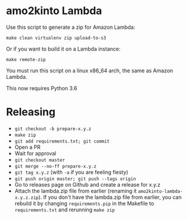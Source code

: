 # amo2kinto Lambda

Use this script to generate a zip for Amazon Lambda:

    make clean virtualenv zip upload-to-s3

Or if you want to build it on a Lambda instance:

    make remote-zip

You must run this script on a linux x86_64 arch, the same as Amazon Lambda.

This now requires Python 3.6

# Releasing

- `git checkout -b prepare-x.y.z`
- `make zip`
- `git add requirements.txt; git commit`
- Open a PR
- Wait for approval
- `git checkout master`
- `git merge --no-ff prepare-x.y.z`
- `git tag x.y.z` (with `-a` if you are feeling fiesty)
- `git push origin master; git push --tags origin`
- Go to releases page on Github and create a release for x.y.z
- Attach the lambda.zip file from earlier (renaming it
  `amo2kinto-lambda-x.y.z.zip`).  If you don't have the lambda.zip
  file from earlier, you can rebuild it by changing `requirements.pip`
  in the Makefile to `requirements.txt` and rerunning `make zip`
